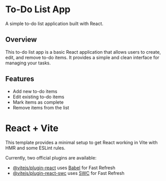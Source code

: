 # To-Do List App

A simple to-do list application built with React.

## Overview

This to-do list app is a basic React application that allows users to create, edit, and remove to-do items. It provides a simple and clean interface for managing your tasks.

## Features

- Add new to-do items
- Edit existing to-do items
- Mark items as complete
- Remove items from the list



# React + Vite

This template provides a minimal setup to get React working in Vite with HMR and some ESLint rules.

Currently, two official plugins are available:

- [@vitejs/plugin-react](https://github.com/vitejs/vite-plugin-react/blob/main/packages/plugin-react/README.md) uses [Babel](https://babeljs.io/) for Fast Refresh
- [@vitejs/plugin-react-swc](https://github.com/vitejs/vite-plugin-react-swc) uses [SWC](https://swc.rs/) for Fast Refresh
